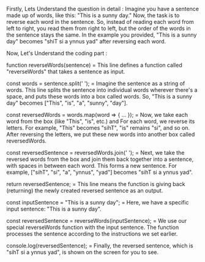 Firstly, Lets Understand the question in detail : 
Imagine you have a sentence made up of words, like this: "This is a sunny day."
Now, the task is to reverse each word in the sentence. So, instead of reading each word from left to right, you read them from right to left, but the order of the words in the sentence stays the same.
In the example you provided, "This is a sunny day" becomes "shiT si a ynnus yad" after reversing each word.

Now, Let's Understand the coding part :

function reverseWords(sentence)   = This line defines a function called "reverseWords" that takes a sentence as input.

const words = sentence.split(' ');   = Imagine the sentence as a string of words. This line splits the sentence into individual words wherever there's a space, and puts these words into a box called words. So, "This is a sunny day" becomes ["This", "is", "a", "sunny", "day"].

const reversedWords = words.map(word => { ... });  = Now, we take each word from the box (like "This", "is", etc.) and For each word, we reverse its letters. For example, "This" becomes "sihT", "is" remains "si", and so on.
After reversing the letters, we put these new words into another box called reversedWords.

const reversedSentence = reversedWords.join(' ');  =  Next, we take the reversed words from the box and join them back together into a sentence, with spaces in between each word. This forms a new sentence.
For example, ["sihT", "si", "a", "ynnus", "yad"] becomes "sihT si a ynnus yad".

return reversedSentence;  = This line means the function is giving back (returning) the newly created reversed sentence as an output.

const inputSentence = "This is a sunny day";  = Here, we have a specific input sentence: "This is a sunny day".

const reversedSentence = reverseWords(inputSentence);  = We use our special reverseWords function with the input sentence. The function processes the sentence according to the instructions we set earlier.

console.log(reversedSentence);  =  Finally, the reversed sentence, which is "sihT si a ynnus yad", is shown on the screen for you to see.
